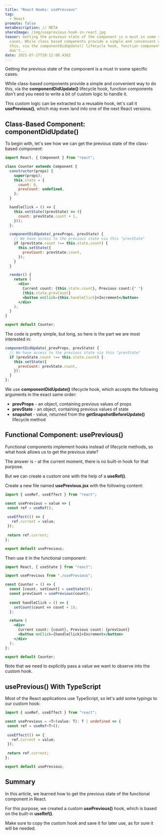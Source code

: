 ```yaml
---
title: "React Hooks: usePrevious"
tag:
  - React
promote: false
metaDescription: // META
shareImage: /img/useprevious-hook-in-react.jpg
teaser: Getting the previous state of the component is a must in some specific
  cases. While class based components provide a simple and convenient way to do
  this, via the componentDidUpdate() lifecycle hook, function components
  don't...
date: 2021-07-27T20:12:08.436Z
---
```

Getting the previous state of the component is a must in some specific cases.

While class-based components provide a simple and convenient way to do this, via the **componentDidUpdate()** lifecycle hook, function components don't and you need to write a bit of custom logic to handle it.

This custom logic can be extracted to a reusable hook, let's call it **usePrevious()**, which may even land into one of the next React versions.

## Class-Based Component: componentDidUpdate()

To begin with, let's see how we can get the previous state of the class-based component:

```jsx
import React, { Component } from "react";

class Counter extends Component {
  constructor(props) {
    super(props);
    this.state = {
      count: 0,
      prevCount: undefined,
    };
  }

  handleClick = () => {
    this.setState((prevState) => ({
      count: prevState.count + 1,
    }));
  };

  componentDidUpdate(_prevProps, prevState) {
    // We have access to the previous state via this "prevState"
    if (prevState.count !== this.state.count) {
      this.setState({
        prevCount: prevState.count,
      });
    }
  }

  render() {
    return (
      <div>
        Current count: {this.state.count}, Previous count:{" "}
        {this.state.prevCount}
        <button onClick={this.handleClick}>Increment</button>
      </div>
    );
  }
}

export default Counter;
```

The code is pretty simple, but long, so here is the part we are most interested in:

```javascript
componentDidUpdate(_prevProps, prevState) {
  // We have access to the previous state via this "prevState"
  if (prevState.count !== this.state.count) {
    this.setState({
      prevCount: prevState.count,
    });
  }
};
```

We use **componentDidUpdate()** lifecycle hook, which accepts the following arguments in the exact same order:

* **prevProps** - an object, containing previous values of props
* **prevState** - an object, containing previous values of state
* **snapshot** - value, returned from the **getSnapshotBeforeUpdate()** lifecycle method

## Functional Component: usePrevious()

Functional components implement hooks instead of lifecycle methods, so what hook allows us to get the previous state?

The answer is - at the current moment, there is no built-in hook for that purpose.

But we can create a custom one with the help of a **useRef()**.

Create a new file named **usePrevious.jsx** with the following content:

```jsx
import { useRef, useEffect } from "react";

const usePrevious = value => {
 const ref = useRef();
  
 useEffect(() => {
   ref.current = value;
 });
  
 return ref.current;
};

export default usePrevious;
```

Then use it in the functional component:

```jsx
import React, { useState } from "react";

import usePrevious from "./usePrevious";

const Counter = () => {
  const [count, setCount] = useState(0);
  const prevCount = usePrevious(count);
  
  const handleClick = () => {
    setCount(count => count + 1);
  };

  return (
    <div>
      Current count: {count}, Previous count: {prevCount}
      <button onClick={handleClick}>Increment</button>
    </div>
  );
};

export default Counter;
```

Note that we need to explicitly pass a value we want to observe into the custom hook.

## usePrevious() With TypeScript

Most of the React applications use TypeScript, so let's add some typings to our custom hook:

```typescript
import { useRef, useEffect } from "react";

const usePrevious = <T>(value: T): T | undefined => {
 const ref = useRef<T>();
  
 useEffect(() => {
   ref.current = value;
 });
  
 return ref.current;
};

export default usePrevious;
```

## Summary

In this article, we learned how to get the previous state of the functional component in React.

For this purpose, we created a custom **usePrevious()** hook, which is based on the built-in **useRef()**.

Make sure to copy the custom hook and save it for later use, as for sure it will be needed.